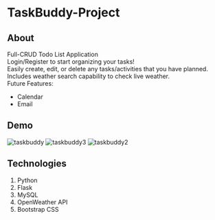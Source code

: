 # TaskBuddy-Project

## About

Full-CRUD Todo List Application <br/>
Login/Register to start organizing your tasks! <br/>
Easily create, edit, or delete any tasks/activities that you have planned. Includes weather search capability to check live weather. <br/>
Future Features:
  - Calendar
  - Email

## Demo
![taskbuddy](https://user-images.githubusercontent.com/115055374/232717366-a7bfd31b-2891-4311-a56c-8cc7d82bbcf4.jpg)
![taskbuddy3](https://user-images.githubusercontent.com/115055374/232717404-9c0de1d1-9adf-4e30-a7a4-a346af64f935.jpg)
![taskbuddy2](https://user-images.githubusercontent.com/115055374/232717420-fc318ec6-ca9e-4f99-8a4c-4edafe645ce7.jpg)

## Technologies

1. Python
2. Flask
3. MySQL
4. OpenWeather API
5. Bootstrap CSS
